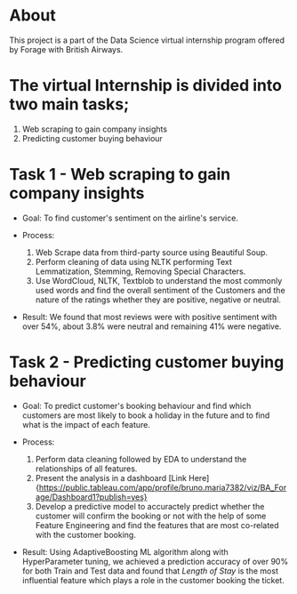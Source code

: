 # About

This project is a part of the Data Science virtual internship program offered by Forage with British Airways.

# The virtual Internship is divided into two main tasks;
1. Web scraping to gain company insights
2. Predicting customer buying behaviour

# Task 1 - Web scraping to gain company insights

- Goal: To find customer's sentiment on the airline's service.

- Process:
  1. Web Scrape data from third-party source using Beautiful Soup.
  2. Perform cleaning of data using NLTK performing Text Lemmatization, Stemming, Removing Special Characters.
  3. Use WordCloud, NLTK, Textblob to understand the most commonly used words and find the overall sentiment of the Customers and the nature of the ratings whether they are positive, negative or neutral.

- Result: We found that most reviews were with positive sentiment with over 54%, about 3.8% were neutral and remaining 41% were negative.

# Task 2 - Predicting customer buying behaviour

- Goal: To predict customer's booking behaviour and find which customers are most likely to book a holiday in the future and to find what is the impact of each feature.

- Process:
  1. Perform data cleaning followed by EDA to understand the relationships of all features.
  2. Present the analysis in a dashboard [Link Here]{https://public.tableau.com/app/profile/bruno.maria7382/viz/BA_Forage/Dashboard1?publish=yes}
  3. Develop a predictive model to accuractely predict whether the customer will confirm the booking or not with the help of some Feature Engineering and find the features that are most co-related with the customer booking.

- Result: Using AdaptiveBoosting ML algorithm along with HyperParameter tuning, we achieved a prediction accuracy of over 90% for both Train and Test data and found that *Length of Stay* is the most influential feature which plays a role in the customer booking the ticket.
